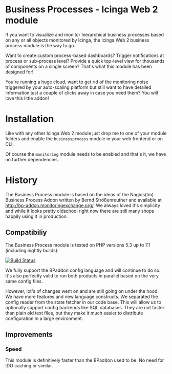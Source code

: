 # Business Processes - Icinga Web 2 module

If you want to visualize and monitor hierarchical business processes based on
any or all objects monitored by Icinga, the Icinga Web 2 business process
module is the way to go.

Want to create custom process-based dashboards? Trigger notifications at
process or sub-process level? Provide a quick top-level view for thousands of
components on a single screen? That's what this module has been designed for!

You're running a huge cloud, want to get rid of the monitoring noise triggered
by your auto-scaling platform but still want to have detailed information just
a couple of clicks away in case you need them? You will love this little addon!

# Installation

Like with any other Icinga Web 2 module just drop me to one of your module
folders and enable the `businessprocess` module in your web frontend or on CLI.

Of course the `monitoring` module needs to be enabled and that's it, we have no
further dependencies.

# History

The Business Process module is based on the ideas of the
Nagios(tm) Business Process Addon written by Bernd Strößenreuther and available
at http://bp-addon.monitoringexchange.org/. We always loved it's simplicity
and while it looks pretty oldschool right now there are still many shops
happily using it in production.

## Compatibiliy

The Business Process module is tested on PHP versions 5.3 up to 7.1 (including
nightly builds):

[![Build Status](https://travis-ci.org/Icinga/icingaweb2-module-businessprocess.svg?branch=master)](https://travis-ci.org/Icinga/icingaweb2-module-businessprocess)

We fully support the BPaddon config language and will continue to do so. It's
also perfectly valid to run both products in parallel based on the very same
config files.

However, lot's of changes went on and are still going on under the hood. We
have more features and new language constructs. We separated the config reader
from the state fetcher in our code base. This will allow us to optionally
support config backends like SQL databases. They are not faster than plain old
text files, but they make it much easier to distribute configuration in a large
environment.

## Improvements

### Speed

This module is definitively faster than the BPaddon used to be. No need for IDO
caching or similar.
